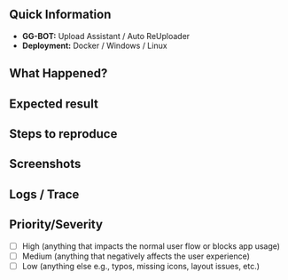## Quick Information
<!-- This is to help replicate the issue as closeley as possible !-->
- **GG-BOT:** Upload Assistant / Auto ReUploader <!-- Delete as appropriate !-->
- **Deployment:** Docker / Windows / Linux <!-- Delete as appropriate !-->

## What Happened?
<!-- A brief description of what happened when you tried to perform an action !-->

## Expected result
<!-- What should have happened when you performed the actions !-->

## Steps to reproduce
<!-- List the steps required to produce the error. These should be as few as possible !-->

## Screenshots
<!-- Any relevant logs or expection stack which show the issue !-->

## Logs / Trace
<!-- Any relevant logs or expection stack which show the issue !-->

## Priority/Severity
<!-- Delete as appropriate. The priority and severity assigned may be different to this !-->
- [ ] High (anything that impacts the normal user flow or blocks app usage)
- [ ] Medium (anything that negatively affects the user experience)
- [ ] Low (anything else e.g., typos, missing icons, layout issues, etc.)
